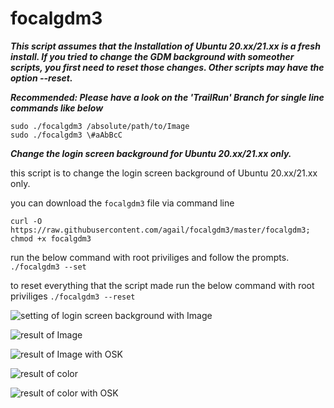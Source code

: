 # focalgdm3

_**This script assumes that the Installation of Ubuntu 20.xx/21.xx is a fresh install. If you tried to change the GDM background with someother scripts, you first need to reset those changes. Other scripts may have the option --reset.**_

_**Recommended: Please have a look on the 'TrailRun' Branch for single line commands like below**_
````
sudo ./focalgdm3 /absolute/path/to/Image
sudo ./focalgdm3 \#aAbBcC
````

_**Change the login screen background for Ubuntu 20.xx/21.xx only.**_

this script is to change the login screen background of Ubuntu 20.xx/21.xx only.

you can download the `focalgdm3` file via command line

    curl -O https://raw.githubusercontent.com/agail/focalgdm3/master/focalgdm3; chmod +x focalgdm3

run the below command with root priviliges and follow the prompts.
`./focalgdm3 --set`

to reset everything that the script made
run the below command with root priviliges
`./focalgdm3 --reset`

![setting of login screen background with Image](https://i.stack.imgur.com/OeuO5.gif)

![result of Image](https://i.stack.imgur.com/ssYjj.png)

![result of Image with OSK](https://i.stack.imgur.com/xcpwT.png)

![result of color](https://i.stack.imgur.com/KmliD.png)

![result of color with OSK](https://i.stack.imgur.com/TFWP5.png)

